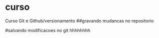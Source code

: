 # curso
Curso Git e Github/versionamento
##gravando mudancas no repositorio

#salvando modificacoes no git
hhhhhhhh